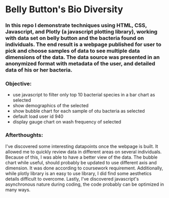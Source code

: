 # Belly Button's Bio Diversity

### In this repo I demonstrate techniques using HTML, CSS, Javascript, and Plotly (a javascript plotting library), working with data set on belly button and the bacteria found on individuals.  The end result is a webpage published for user to pick and choose samples of data to see multiple data dimensions of the data.  The data source was presented in an anonymized format with metadata of the user, and detailed data of his or her bacteria.  



### Objective:
- use javascript to filter only top 10 bacterial species in a bar chart as selected
- show demographics of the selected
- show bubble chart for each sample of otu bacteria as selected
- default load user id 940
- display gauge chart on wash frequency of selected

### Afterthoughts:
I've discovered some interesting datapoints once the webpage is built.  It allowed me to quickly review data in different areas on several individuals.  Because of this, I was able to have a better view of the data.  The bubble chart while useful, should probably be updated to use different axis and dimension.  It was done according to coursework requirement.  Additionally, while plotly library is an easy to use library, I did find some aesthetics details difficult to overcome.  Lastly, I've discovered javascript's asynchronous nature during coding, the code probably can be optimized in many ways.  

